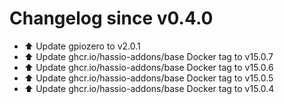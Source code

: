 # Changelog since v0.4.0
- ⬆️ Update gpiozero to v2.0.1 
- ⬆️ Update ghcr.io/hassio-addons/base Docker tag to v15.0.7 
- ⬆️ Update ghcr.io/hassio-addons/base Docker tag to v15.0.6 
- ⬆️ Update ghcr.io/hassio-addons/base Docker tag to v15.0.5 
- ⬆️ Update ghcr.io/hassio-addons/base Docker tag to v15.0.4 

